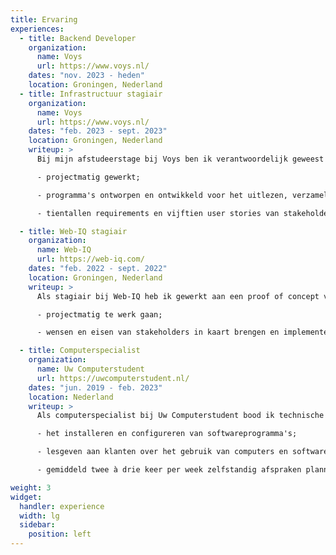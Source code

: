 ```yaml
---
title: Ervaring
experiences:
  - title: Backend Developer
    organization:
      name: Voys
      url: https://www.voys.nl/
    dates: "nov. 2023 - heden"
    location: Groningen, Nederland
  - title: Infrastructuur stagiair
    organization:
      name: Voys
      url: https://www.voys.nl/
    dates: "feb. 2023 - sept. 2023"
    location: Groningen, Nederland
    writeup: >
      Bij mijn afstudeerstage bij Voys ben ik verantwoordelijk geweest voor het opzetten van een "single source of truth" (SSOT). Ik heb onder andere:

      - projectmatig gewerkt;

      - programma's ontworpen en ontwikkeld voor het uitlezen, verzamelen en weergeven van hardware- en netwerkinformatie;

      - tientallen requirements en vijftien user stories van stakeholders in kaart gebracht en grotendeels implementeren.

  - title: Web-IQ stagiair
    organization:
      name: Web-IQ
      url: https://web-iq.com/
    dates: "feb. 2022 - sept. 2022"
    location: Groningen, Nederland
    writeup: >
      Als stagiair bij Web-IQ heb ik gewerkt aan een proof of concept van het bijwerken van een stuk software. Mijn verantwoordelijkheden omvatten:

      - projectmatig te werk gaan;

      - wensen en eisen van stakeholders in kaart brengen en implementeren.

  - title: Computerspecialist
    organization:
      name: Uw Computerstudent
      url: https://uwcomputerstudent.nl/
    dates: "jun. 2019 - feb. 2023"
    location: Nederland
    writeup: >
      Als computerspecialist bij Uw Computerstudent bood ik technische ondersteuning aan klanten. Ik was medewerker van de maand in mei 2022. Bij Uw Computerstudent hielp ik klanten bijvoorbeeld met:

      - het installeren en configureren van softwareprogramma's;

      - lesgeven aan klanten over het gebruik van computers en software;

      - gemiddeld twee à drie keer per week zelfstandig afspraken plannen en uitvoeren.

weight: 3
widget:
  handler: experience
  width: lg
  sidebar:
    position: left
---
```

